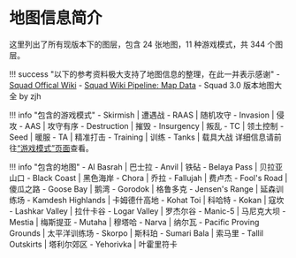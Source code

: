 # 地图信息简介


这里列出了所有现版本下的图层，包含 24 张地图，11 种游戏模式，共 344 个图层。

!!! success "以下的参考资料极大支持了地图信息的整理，在此一并表示感谢"
    - [Squad Offical Wiki](https://squad.fandom.com/wiki/Squad_Wiki)
    - [Squad Wiki Pipeline: Map Data](https://github.com/Squad-Wiki-Editorial/squad-wiki-pipeline-map-data)
    - Squad 3.0 版本地图大全 by zjh

!!! info "包含的游戏模式"
    - Skirmish | 遭遇战
    - RAAS | 随机攻守
    - Invasion | 侵攻
    - AAS | 攻守有序
    - Destruction | 摧毁
    - Insurgency | 叛乱
    - TC | 领土控制
    - Seed | 暖服
    - TA | 精准打击
    - Training | 训练
    - Tanks | 载具大战
    详细信息请前往[“游戏模式”页面](../gamemode/)查看。

!!! info "包含的地图"
    - Al Basrah | 巴士拉
    - Anvil | 铁砧
    - Belaya Pass | 贝拉亚山口
    - Black Coast | 黑色海岸
    - Chora | 乔拉
    - Fallujah | 费卢杰
    - Fool's Road | 傻瓜之路
    - Goose Bay | 鹅湾
    - Gorodok | 格鲁多克
    - Jensen's Range | 延森训练场
    - Kamdesh Highlands | 卡姆德什高地
    - Kohat Toi | 科哈特
    - Kokan | 寇坎
    - Lashkar Valley | 拉什卡谷
    - Logar Valley | 罗杰尔谷
    - Manic-5 | 马尼克大坝
    - Mestia | 梅斯提亚
    - Mutaha | 穆塔哈
    - Narva | 纳尔瓦
    - Pacific Proving Grounds | 太平洋训练场
    - Skorpo | 斯科珀
    - Sumari Bala | 索马里
    - Tallil Outskirts | 塔利尔郊区
    - Yehorivka | 叶霍里符卡

